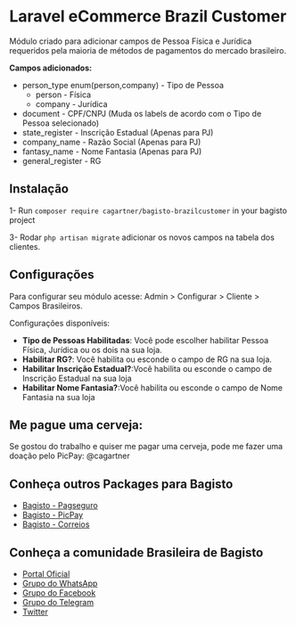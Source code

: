 # Laravel eCommerce Brazil Customer 

Módulo criado para adicionar campos de Pessoa Física e Jurídica requeridos pela maioria de métodos de pagamentos do mercado brasileiro.

**Campos adicionados:**
* person_type enum(person,company) - Tipo de Pessoa
    * person - Física
    * company - Jurídica
* document - CPF/CNPJ (Muda os labels de acordo com o Tipo de Pessoa selecionado)
* state_register - Inscrição Estadual (Apenas para PJ)
* company_name - Razão Social (Apenas para PJ)
* fantasy_name - Nome Fantasia (Apenas para PJ)
* general_register - RG

## Instalação

1- Run `composer require cagartner/bagisto-brazilcustomer` in your bagisto project

3- Rodar `php artisan migrate` adicionar os novos campos na tabela dos clientes.

## Configurações

Para configurar seu módulo acesse: Admin > Configurar > Cliente > Campos Brasileiros.

Configurações disponíveis:

* **Tipo de Pessoas Habilitadas**: Você pode escolher habilitar Pessoa Física, Jurídica ou os dois na sua loja.
* **Habilitar RG?**: Você habilita ou esconde o campo de RG na sua loja.
* **Habilitar Inscrição Estadual?**:Você habilita ou esconde o campo de Inscrição Estadual na sua loja
* **Habilitar Nome Fantasia?**:Você habilita ou esconde o campo de Nome Fantasia na sua loja

## Me pague uma cerveja:

Se gostou do trabalho e quiser me pagar uma cerveja, pode me fazer uma doação pelo PicPay: @cagartner

## Conheça outros Packages para Bagisto

* [Bagisto - Pagseguro](https://github.com/cagartner/bagisto-pagseguro)
* [Bagisto - PicPay](https://github.com/cagartner/bagisto-picpay)
* [Bagisto - Correios](https://github.com/cagartner/bagisto-correios)

## Conheça a comunidade Brasileira de Bagisto
- [Portal Oficial](https://bagisto.com.br)
- [Grupo do WhatsApp](https://chat.whatsapp.com/HpMKEoxf5neIfnpUlHGmaO)
- [Grupo do Facebook](https://www.facebook.com/groups/2552301808420521)
- [Grupo do Telegram](https://t.me/bagistobrasil)
- [Twitter](http://twitter.com/bagistobr)
 
